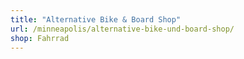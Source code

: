 ```yaml
---
title: "Alternative Bike & Board Shop"
url: /minneapolis/alternative-bike-und-board-shop/
shop: Fahrrad
---
```


